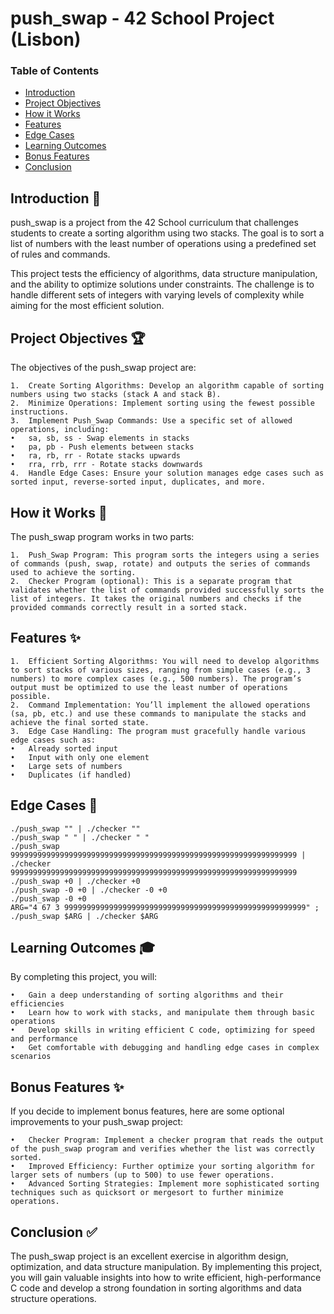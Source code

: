 #	push_swap - 42 School Project (Lisbon)

###	Table of Contents
* [Introduction](#introduction-)
* [Project Objectives](#project-objectives-)
* [How it Works](#how-it-works-)
* [Features](#features-)
* [Edge Cases](#edge-cases-)
* [Learning Outcomes](#learning-outcomes-)
* [Bonus Features](#bonus-features-)
* [Conclusion](#conclusion-)

##	Introduction 📖

push_swap is a project from the 42 School curriculum that challenges students to create a sorting algorithm using two stacks. The goal is to sort a list of numbers with the least number of operations using a predefined set of rules and commands.

This project tests the efficiency of algorithms, data structure manipulation, and the ability to optimize solutions under constraints. The challenge is to handle different sets of integers with varying levels of complexity while aiming for the most efficient solution.

##	Project Objectives 🏆

The objectives of the push_swap project are:

	1.	Create Sorting Algorithms: Develop an algorithm capable of sorting numbers using two stacks (stack A and stack B).
	2.	Minimize Operations: Implement sorting using the fewest possible instructions.
	3.	Implement Push_Swap Commands: Use a specific set of allowed operations, including:
	•	sa, sb, ss - Swap elements in stacks
	•	pa, pb - Push elements between stacks
	•	ra, rb, rr - Rotate stacks upwards
	•	rra, rrb, rrr - Rotate stacks downwards
	4.	Handle Edge Cases: Ensure your solution manages edge cases such as sorted input, reverse-sorted input, duplicates, and more.

##	How it Works 🔧

The push_swap program works in two parts:

	1.	Push_Swap Program: This program sorts the integers using a series of commands (push, swap, rotate) and outputs the series of commands used to achieve the sorting.
	2.	Checker Program (optional): This is a separate program that validates whether the list of commands provided successfully sorts the list of integers. It takes the original numbers and checks if the provided commands correctly result in a sorted stack.

##	Features ✨

	1.	Efficient Sorting Algorithms: You will need to develop algorithms to sort stacks of various sizes, ranging from simple cases (e.g., 3 numbers) to more complex cases (e.g., 500 numbers). The program’s output must be optimized to use the least number of operations possible.
	2.	Command Implementation: You’ll implement the allowed operations (sa, pb, etc.) and use these commands to manipulate the stacks and achieve the final sorted state.
	3.	Edge Case Handling: The program must gracefully handle various edge cases such as:
	•	Already sorted input
	•	Input with only one element
	•	Large sets of numbers
	•	Duplicates (if handled)

##	Edge Cases 🧩

```
./push_swap "" | ./checker ""
./push_swap " " | ./checker " "
./push_swap 9999999999999999999999999999999999999999999999999999999999999999 | ./checker 9999999999999999999999999999999999999999999999999999999999999999
./push_swap +0 | ./checker +0
./push_swap -0 +0 | ./checker -0 +0
./push_swap -0 +0
ARG="4 67 3 999999999999999999999999999999999999999999999999999999" ; ./push_swap $ARG | ./checker $ARG
```

##	Learning Outcomes 🎓

By completing this project, you will:

	•	Gain a deep understanding of sorting algorithms and their efficiencies
	•	Learn how to work with stacks, and manipulate them through basic operations
	•	Develop skills in writing efficient C code, optimizing for speed and performance
	•	Get comfortable with debugging and handling edge cases in complex scenarios

##	Bonus Features ✨

If you decide to implement bonus features, here are some optional improvements to your push_swap project:

	•	Checker Program: Implement a checker program that reads the output of the push_swap program and verifies whether the list was correctly sorted.
	•	Improved Efficiency: Further optimize your sorting algorithm for larger sets of numbers (up to 500) to use fewer operations.
	•	Advanced Sorting Strategies: Implement more sophisticated sorting techniques such as quicksort or mergesort to further minimize operations.

##	Conclusion ✅

The push_swap project is an excellent exercise in algorithm design, optimization, and data structure manipulation. By implementing this project, you will gain valuable insights into how to write efficient, high-performance C code and develop a strong foundation in sorting algorithms and data structure operations.